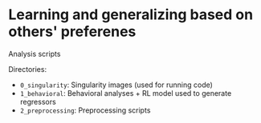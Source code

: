 # Learning and generalizing based on others' preferenes
Analysis scripts

Directories:

* `0_singularity`: Singularity images (used for running code)
* `1_behavioral`: Behavioral analyses + RL model used to generate regressors
* `2_preprocessing`: Preprocessing scripts
